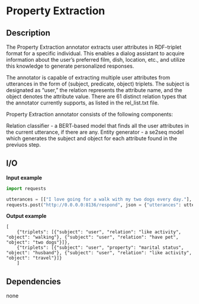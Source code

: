 # Property Extraction

## Description

The Property Extraction annotator extracts user attributes in RDF-triplet format for a specific individual. This enables a dialog assistant to acquire information about the user’s preferred film, dish, location, etc., and utilize this knowledge to generate personalized responses.

The annotator is capable of extracting multiple user attributes from utterances in the form of (subject, predicate, object) triplets. The subject is designated as “user,” the relation represents the attribute name, and the object denotes the attribute value. There are 61 distinct relation types that the annotator currently supports, as listed in the rel_list.txt file.

Property Extraction annotator consists of the following components:

Relation classifier - a BERT-based model that finds all the user attributes in the current utterance, if there are any.
Entity generator - a se2seq model which generates the subject and object for each attribute found in the previuos step.


## I/O

**Input example**

```python
import requests

utterances = [["I love going for a walk with my two dogs every day."], ["I like travelling in Italy with my husband. And you?"]]
requests.post("http://0.0.0.0:8136/respond", json = {"utterances": utterances}).json()
```

**Output example**
```
[
    {"triplets": [{"subject": "user", "relation": "like activity", "object": "walking"}, {"subject": "user", "relation": "have pet", "object": "two dogs"}]}, 
    {"triplets": [{"subject": "user", "property": "marital status", "object": "husband"}, {"subject": "user", "relation": "like activity", "object": "travel"}]}
    ]
```

## Dependencies
none
